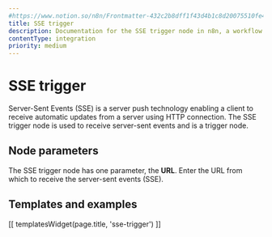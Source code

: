 ```yaml
---
#https://www.notion.so/n8n/Frontmatter-432c2b8dff1f43d4b1c8d20075510fe4
title: SSE trigger
description: Documentation for the SSE trigger node in n8n, a workflow automation platform. Includes guidance on usage, and links to examples.
contentType: integration
priority: medium
---
```


# SSE trigger

Server-Sent Events (SSE) is a server push technology enabling a client to receive automatic updates from a server using HTTP connection. The SSE trigger node is used to receive server-sent events and is a trigger node.

## Node parameters

The SSE trigger node has one parameter, the **URL**. Enter the URL from which to receive the server-sent events (SSE).


## Templates and examples

<!-- see https://www.notion.so/n8n/Pull-in-templates-for-the-integrations-pages-37c716837b804d30a33b47475f6e3780 -->
[[ templatesWidget(page.title, 'sse-trigger') ]]

